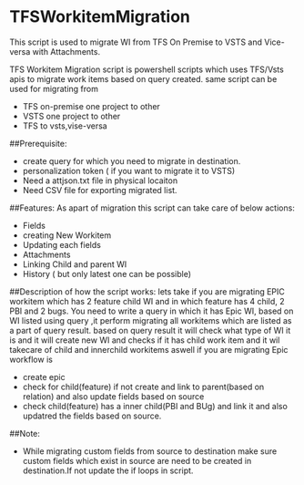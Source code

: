 # TFSWorkitemMigration
This script is used to migrate WI from TFS On Premise to VSTS and Vice-versa with Attachments.

TFS Workitem Migration script is powershell scripts which uses TFS/Vsts apis to migrate work items based on query created.
same script can be used for migrating from
- TFS on-premise one project to other 
- VSTS one project to other
- TFS to vsts,vise-versa

##Prerequisite:
- create query for which you need to migrate in destination.
- personalization token ( if you want to migrate it to VSTS)
- Need a attjson.txt file in physical locaiton 
- Need CSV file for exporting migrated list.

##Features:
As apart of migration this script can take care of below actions:
- Fields
- creating New Workitem
- Updating each fields
- Attachments
- Linking Child and parent WI 
- History ( but only latest one can be possible)

##Description of how the script works:
lets take if you are migrating EPIC workitem which has 2 feature child WI and in which feature has 4 child, 2 PBI and 2 bugs. You need to write a query in which it has Epic WI, based on WI listed using query ,it perform migrating all workitems which are listed as a part of query result. based on query result it will check what type of WI it is and it will create new WI and checks if it has child work item and it wil takecare of child and innerchild workitems aswell
if you are migrating Epic workflow is
- create epic
- check for child(feature) if not create and link to parent(based on relation) and also update fields based on source
- check child(feature) has a inner child(PBI and BUg) and link it and also updatred the fields based on source.

##Note:
- While migrating custom fields from source to destination make sure custom fields which exist in source are need to be created in destination.If not update the if loops in script.



